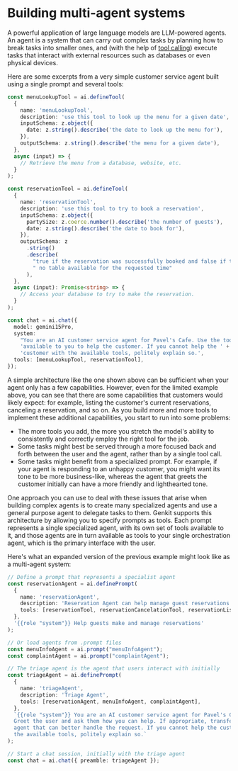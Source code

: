 # Building multi-agent systems

A powerful application of large language models are LLM-powered agents. An agent
is a system that can carry out complex tasks by planning how to break tasks into
smaller ones, and (with the help of [tool calling](tool-calling)) execute tasks
that interact with external resources such as databases or even physical
devices.

Here are some excerpts from a very simple customer service agent built using a
single prompt and several tools:

```ts
const menuLookupTool = ai.defineTool(
  {
    name: 'menuLookupTool',
    description: 'use this tool to look up the menu for a given date',
    inputSchema: z.object({
      date: z.string().describe('the date to look up the menu for'),
    }),
    outputSchema: z.string().describe('the menu for a given date'),
  },
  async (input) => {
    // Retrieve the menu from a database, website, etc.
  }
);

const reservationTool = ai.defineTool(
  {
    name: 'reservationTool',
    description: 'use this tool to try to book a reservation',
    inputSchema: z.object({
      partySize: z.coerce.number().describe('the number of guests'),
      date: z.string().describe('the date to book for'),
    }),
    outputSchema: z
      .string()
      .describe(
        "true if the reservation was successfully booked and false if there's" +
        " no table available for the requested time"
      ),
  },
  async (input): Promise<string> => {
    // Access your database to try to make the reservation.
  }
);

const chat = ai.chat({
  model: gemini15Pro,
  system:
    "You are an AI customer service agent for Pavel's Cafe. Use the tools " +
    'available to you to help the customer. If you cannot help the ' +
    'customer with the available tools, politely explain so.',
  tools: [menuLookupTool, reservationTool],
});
```

A simple architecture like the one shown above can be sufficient when your agent
only has a few capabilities. However, even for the limited example above, you
can see that there are some capabilities that customers would likely expect: for
example, listing the customer's current reservations, canceling a reservation,
and so on. As you build more and more tools to implement these additional
capabilities, you start to run into some problems:

*   The more tools you add, the more you stretch the model's ability to
    consistently and correctly employ the right tool for the job.
*   Some tasks might best be served through a more focused back and forth
    between the user and the agent, rather than by a single tool call.
*   Some tasks might benefit from a specialized prompt. For example, if your
    agent is responding to an unhappy customer, you might want its tone to be
    more business-like, whereas the agent that greets the customer initially can
    have a more friendly and lighthearted tone.

One approach you can use to deal with these issues that arise when building
complex agents is to create many specialized agents and use a general purpose
agent to delegate tasks to them. Genkit supports this architecture by allowing
you to specify prompts as tools. Each prompt represents a single specialized
agent, with its own set of tools available to it, and those agents are in turn
available as tools to your single orchestration agent, which is the primary
interface with the user.

Here's what an expanded version of the previous example might look like as a
multi-agent system:

```ts
// Define a prompt that represents a specialist agent
const reservationAgent = ai.definePrompt(
  {
    name: 'reservationAgent',
    description: 'Reservation Agent can help manage guest reservations',
    tools: [reservationTool, reservationCancelationTool, reservationListTool],
  },
  '{{role "system"}} Help guests make and manage reservations'
);

// Or load agents from .prompt files
const menuInfoAgent = ai.prompt("menuInfoAgent");
const complaintAgent = ai.prompt("complaintAgent");

// The triage agent is the agent that users interact with initially 
const triageAgent = ai.definePrompt(
  {
    name: 'triageAgent',
    description: 'Triage Agent',
    tools: [reservationAgent, menuInfoAgent, complaintAgent],
  },
  `{{role "system"}} You are an AI customer service agent for Pavel's Cafe.
  Greet the user and ask them how you can help. If appropriate, transfer to an
  agent that can better handle the request. If you cannot help the customer with
  the available tools, politely explain so.`
);

// Start a chat session, initially with the triage agent
const chat = ai.chat({ preamble: triageAgent });
```
